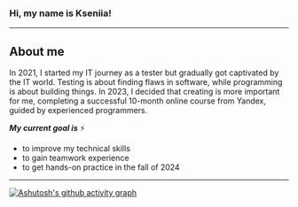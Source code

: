 ### Hi, my name is Kseniia!

---

## About me
In 2021, I started my IT journey as a tester but gradually got captivated by the IT world. Testing is about finding flaws in software, while programming is about building things. In 2023, I decided that creating is more important for me, completing a successful 10-month online course from Yandex, guided by experienced programmers.

***My current goal is*** ⚡
* to improve my technical skills
* to gain teamwork experience
* to get hands-on practice in the fall of 2024

---

[![Ashutosh's github activity graph](https://github-readme-activity-graph.vercel.app/graph?username=TikhonovaKs&theme=react)](https://github.com/ashutosh00710/github-readme-activity-graph)




<!--
**TikhonovaKs/TikhonovaKs** is a ✨ _special_ ✨ repository because its `README.md` (this file) appears on your GitHub profile.

Here are some ideas to get you started:

- 🔭 I’m currently working on ...
- 🌱 I’m currently learning ...
- 👯 I’m looking to collaborate on ...
- 🤔 I’m looking for help with ...
- 💬 Ask me about ...
- 📫 How to reach me: ...
- 😄 Pronouns: ...
- ⚡ Fun fact: ...
-->
